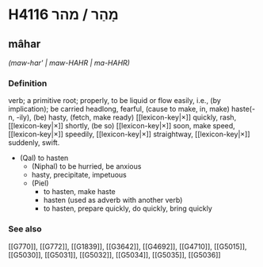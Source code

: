 # H4116 מָהַר / מהר

## mâhar

_(maw-har' | maw-HAHR | ma-HAHR)_

### Definition

verb; a primitive root; properly, to be liquid or flow easily, i.e., (by implication); be carried headlong, fearful, (cause to make, in, make) haste(-n, -ily), (be) hasty, (fetch, make ready) [[lexicon-key|×]] quickly, rash, [[lexicon-key|×]] shortly, (be so) [[lexicon-key|×]] soon, make speed, [[lexicon-key|×]] speedily, [[lexicon-key|×]] straightway, [[lexicon-key|×]] suddenly, swift.

- (Qal) to hasten
    - (Niphal) to be hurried, be anxious
    - hasty, precipitate, impetuous
    - (Piel)
        - to hasten, make haste
        - hasten (used as adverb with another verb)
        - to hasten, prepare quickly, do quickly, bring quickly
### See also

[[G770]], [[G772]], [[G1839]], [[G3642]], [[G4692]], [[G4710]], [[G5015]], [[G5030]], [[G5031]], [[G5032]], [[G5034]], [[G5035]], [[G5036]]

